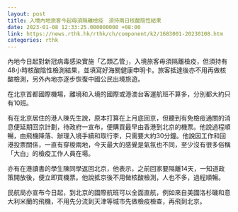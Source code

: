 ```yaml
---
layout: post
title: 入境內地旅客今起毋須隔離檢疫　須持兩日核酸陰性結果
date: 2023-01-08 12:33:25.000000000 +08:00
link: https://news.rthk.hk/rthk/ch/component/k2/1683001-20230108.htm
categories: rthk
---
```


內地今日起對新冠病毒感染實施「乙類乙管」，入境旅客毋須隔離檢疫，但須持有48小時核酸陰性檢測結果，並填寫好海關健康申明卡。旅客抵達後亦不用再做核酸檢測，另外內地亦逐步恢復中國公民出境旅遊。

在北京首都國際機場，離境和入境的國際或港澳台客運航班不算多，分別都大約只有10班。

有在北京居住的港人陳先生說，原本打算在上月底回京，但聽到有免檢疫通關的消息便延期回京計劃，待政府一宣布，便購買最早由香港到北京的機票。他說過程順暢，由飛機降落、辦理入境手續和取行李，只需要大約30分鐘。他說因工作和回港投票關係，一直有穿梭兩地，今天最大的感覺是氣氛也不同，至少沒有很多俗稱「大白」的檢疫工作人員在場。

亦有在港讀書的學生陳同學返回北京，他表示，之前回家要隔離14天，一知道政策開放後，便立即買機票。他說抵京後不用做核酸檢測，人也不多，過程順暢。

民航局亦宣布今日起，到北京的國際航班可以全面直航，例如來自美國洛杉磯和意大利米蘭的飛機，不用先分流到天津等城市先做檢疫檢查，再飛到北京。
